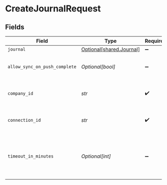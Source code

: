 # CreateJournalRequest


## Fields

| Field                                                                 | Type                                                                  | Required                                                              | Description                                                           | Example                                                               |
| --------------------------------------------------------------------- | --------------------------------------------------------------------- | --------------------------------------------------------------------- | --------------------------------------------------------------------- | --------------------------------------------------------------------- |
| `journal`                                                             | [Optional[shared.Journal]](../../models/shared/journal.md)            | :heavy_minus_sign:                                                    | N/A                                                                   |                                                                       |
| `allow_sync_on_push_complete`                                         | *Optional[bool]*                                                      | :heavy_minus_sign:                                                    | Allow a sync upon push completion.                                    |                                                                       |
| `company_id`                                                          | *str*                                                                 | :heavy_check_mark:                                                    | Unique identifier for a company.                                      | 8a210b68-6988-11ed-a1eb-0242ac120002                                  |
| `connection_id`                                                       | *str*                                                                 | :heavy_check_mark:                                                    | Unique identifier for a connection.                                   | 2e9d2c44-f675-40ba-8049-353bfcb5e171                                  |
| `timeout_in_minutes`                                                  | *Optional[int]*                                                       | :heavy_minus_sign:                                                    | Time limit for the push operation to complete before it is timed out. |                                                                       |